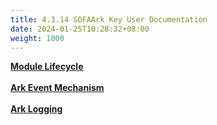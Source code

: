 ```yaml
---
title: 4.3.14 SOFAArk Key User Documentation
date: 2024-01-25T10:28:32+08:00
weight: 1000
---
```


<b>[Module Lifecycle](https://www.sofastack.tech/projects/sofa-boot/sofa-ark-biz-lifecycle/)</b><br /><br />
<b>[Ark Event Mechanism](https://www.sofastack.tech/projects/sofa-boot/sofa-ark-ark-event/)</b><br /><br />
<b>[Ark Logging](https://www.sofastack.tech/projects/sofa-boot/sofa-ark-ark-log/)</b><br /><br />

<br/>
<br/>
